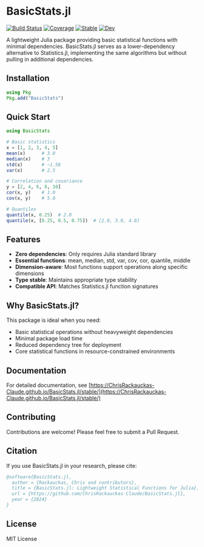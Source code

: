 # BasicStats.jl

[![Build Status](https://github.com/ChrisRackauckas-Claude/BasicStats.jl/actions/workflows/CI.yml/badge.svg?branch=main)](https://github.com/ChrisRackauckas-Claude/BasicStats.jl/actions/workflows/CI.yml?query=branch%3Amain)
[![Coverage](https://codecov.io/gh/ChrisRackauckas-Claude/BasicStats.jl/branch/main/graph/badge.svg)](https://codecov.io/gh/ChrisRackauckas-Claude/BasicStats.jl)
[![Stable](https://img.shields.io/badge/docs-stable-blue.svg)](https://ChrisRackauckas-Claude.github.io/BasicStats.jl/stable/)
[![Dev](https://img.shields.io/badge/docs-dev-blue.svg)](https://ChrisRackauckas-Claude.github.io/BasicStats.jl/dev/)

A lightweight Julia package providing basic statistical functions with minimal dependencies. BasicStats.jl serves as a lower-dependency alternative to Statistics.jl, implementing the same algorithms but without pulling in additional dependencies.

## Installation

```julia
using Pkg
Pkg.add("BasicStats")
```

## Quick Start

```julia
using BasicStats

# Basic statistics
x = [1, 2, 3, 4, 5]
mean(x)      # 3.0
median(x)    # 3
std(x)       # ~1.58
var(x)       # 2.5

# Correlation and covariance
y = [2, 4, 6, 8, 10]
cor(x, y)    # 1.0
cov(x, y)    # 5.0

# Quantiles
quantile(x, 0.25)  # 2.0
quantile(x, [0.25, 0.5, 0.75])  # [2.0, 3.0, 4.0]
```

## Features

- **Zero dependencies**: Only requires Julia standard library
- **Essential functions**: mean, median, std, var, cov, cor, quantile, middle
- **Dimension-aware**: Most functions support operations along specific dimensions
- **Type stable**: Maintains appropriate type stability
- **Compatible API**: Matches Statistics.jl function signatures

## Why BasicStats.jl?

This package is ideal when you need:
- Basic statistical operations without heavyweight dependencies
- Minimal package load time
- Reduced dependency tree for deployment
- Core statistical functions in resource-constrained environments

## Documentation

For detailed documentation, see [https://ChrisRackauckas-Claude.github.io/BasicStats.jl/stable/](https://ChrisRackauckas-Claude.github.io/BasicStats.jl/stable/)

## Contributing

Contributions are welcome! Please feel free to submit a Pull Request.

## Citation

If you use BasicStats.jl in your research, please cite:

```bibtex
@software{BasicStats.jl,
  author = {Rackauckas, Chris and contributors},
  title = {BasicStats.jl: Lightweight Statistical Functions for Julia},
  url = {https://github.com/ChrisRackauckas-Claude/BasicStats.jl},
  year = {2024}
}
```

## License

MIT License